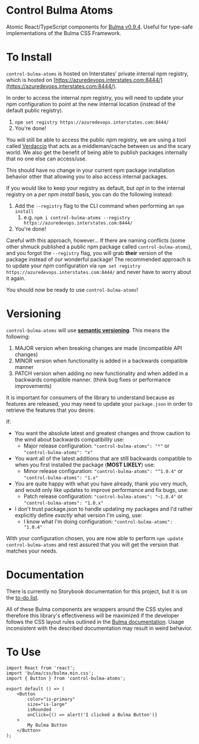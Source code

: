 # Control Bulma Atoms

Atomic React/TypeScript components for [Bulma v0.9.4](https://bulma.io/documentation/). Useful for type-safe implementations of the Bulma CSS Framework.

# To Install

`control-bulma-atoms` is hosted on Interstates' private internal npm registry, which is hosted on [https://azuredevops.interstates.com:8444/](https://azuredevops.interstates.com:8444/).

In order to access the internal npm registry, you will need to update your npm configuration to point at the new internal location (instead of the default public registry).

1. `npm set registry https://azuredevops.interstates.com:8444/`
2. You're done!

You will still be able to access the public npm registry, we are using a tool called [Verdaccio](https://verdaccio.org) that acts as a middleman/cache between us and the scary world. We also get the benefit of being able to publish packages internally that no one else can access/use.

This should have no change in your current npm package installation behavior other that allowing you to also access internal packages.

If you would like to keep your registry as default, but _opt in_ to the internal registry on a _per npm install_ basis, you can do the following instead:

1. Add the `--registry` flag to the CLI command when performing an `npm install`
    1. e.g. `npm i control-bulma-atoms --registry https://azuredevops.interstates.com:8444/`
2. You're done!

Careful with this approach, however... If there are naming conflicts (some other shmuck published a public npm package called `control-bulma-atoms`), and you forgot the `--registry` flag, you will grab **their** version of the package instead of _our_ wonderful package! The recommended approach is to update your npm configuration via `npm set registry https://azuredevops.interstates.com:8444/` and never have to worry about it again.

You should now be ready to use `control-bulma-atoms`!

# Versioning

`control-bulma-atoms` will use [**semantic versioning**](https://semver.org). This means the following:

1. MAJOR version when breaking changes are made (incompatible API changes)
2. MINOR version when functionality is added in a backwards compatible manner
3. PATCH version when adding no new functionality and when added in a backwards compatible manner. (think bug fixes or performance improvements)

It is important for consumers of the library to understand because as features are released, you may need to update your `package.json` in order to retrieve the features that you desire.

If:

-   You want the absolute latest and greatest changes and throw caution to the wind about backwards compatibility use:
    -   Major release configuration: `"control-bulma-atoms": "*"` or `"control-bulma-atoms": "x"`
-   You want all of the latest additions that are still backwards compatible to when you first installed the package (**MOST LIKELY**) use:
    -   Minor release configuration: `"control-bulma-atoms": "^1.0.4"` or `"control-bulma-atoms": "1.x"`
-   You are quite happy with what you have already, thank you very much, and would only like updates to improve performance and fix bugs, use:
    -   Patch release configuration: `"control-bulma-atoms": "~1.0.4"` or `"control-bulma-atoms": "1.0.x"`
-   I don't trust package.json to handle updating my packages and I'd rather explicitly define _exactly_ what version I'm using, use:
    -   I know what I'm doing configuration: `"control-bulma-atoms": "1.0.4"`

With your configuration chosen, you are now able to perform `npm update control-bulma-atoms` and rest assured that you will get the version that matches your needs.

# Documentation

There is currently no Storybook documentation for this project, but it is on the [to-do list](https://azuredevops.interstates.com/Samples/Web%20Components/_workitems/edit/5/).

All of these Bulma components are wrappers around the CSS styles and therefore this library's effectiveness will be maximized if the developer follows the CSS layout rules outlined in the [Bulma documentation](https://bulma.io/documentation/). Usage inconsistent with the described documentation may result in weird behavior.

# To Use

```tsx
import React from 'react';
import 'bulma/css/bulma.min.css';
import { Button } from 'control-bulma-atoms';

export default () => (
    <Button
        color="is-primary"
        size="is-large"
        isRounded
        onClick={() => alert('I clicked a Bulma Button')}
    >
        My Bulma Button
    </Button>
);
```
